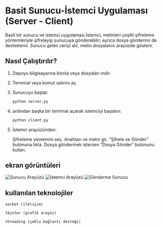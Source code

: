 # Basit Sunucu-İstemci Uygulaması (Server - Client)

Basit bir sunucu ve istemci uygulaması.İstemci, metinleri çeşitli şifreleme yöntemleriyle şifreleyip sunucuya gönderebilir; ayrıca dosya gönderimi de desteklenir. Sunucu gelen veriyi alır, metin dosyalarını arayüzde gösterir.

## Nasıl Çalıştırılır?

1. Depoyu bilgisayarına klonla veya dosyaları indir.
2. Terminal veya komut satırını aç.
3. Sunucuyu başlat:
   ```bash
   python server.py

4. ardından başka bir terminal açarak istemciyi başlatın:
    ```bash
   python client.py

5. İstemci arayüzünden:

   Şifreleme yöntemini seç.
   Anahtarı ve metni gir.
   “Şifrele ve Gönder” butonuna tıkla.
   Dosya göndermek istersen “Dosya Gönder” butonunu kullan.

## ekran görüntüleri

![Sunucu Arayüzü](screenshots/server.png)
![İstemci Arayüzü](screenshots/client.png)
![Gönderme Sonucu](screenshots/result.png)

## kullanılan teknolojiler

    socket (iletişim)

    tkinter (grafik arayüz)

    threading (çoklu bağlantı desteği)